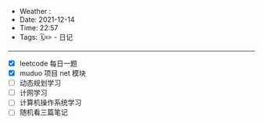 - Weather : 
- Date: 2021-12-14
- Time:  22:57
- Tags:  🗓✏ - 日记

---


- [x] leetcode 每日一题
- [x] muduo 项目 net 模块
- [ ] 动态规划学习
- [ ] 计网学习
- [ ] 计算机操作系统学习
- [ ] 随机看三篇笔记